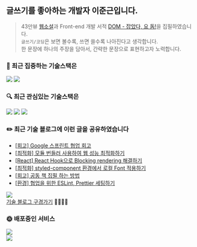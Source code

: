<!--
**Jxxunnn/jxxunnn** is a ✨ _special_ ✨ repository because its `README.md` (this file) appears on your GitHub profile.

Here are some ideas to get you started:

- 🔭 I’m currently working on ...
- 🌱 I’m currently learning ...
- 👯 I’m looking to collaborate on ...
- 🤔 I’m looking for help with ...
- 💬 Ask me about ...
- 📫 How to reach me: ...
- 😄 Pronouns: ...
- ⚡ Fun fact: ...
-->

## 글쓰기를 좋아하는 개발자 이준근입니다.
> 43만뷰 [웹소설](https://page.kakao.com/content/54615154)과 Front-end 개발 서적 [DOM - 잡았다, 요 돔!](https://ridibooks.com/books/2773000061?_s=search&_q=%EC%9E%A1%EC%95%98%EB%8B%A4+%EC%9A%94&_rdt_sid=search&_rdt_idx=0)을 집필하였습니다.<br/>
> `글쓰기/코딩`은 보면 볼수록, 쓰면 쓸수록 나아진다고 생각합니다.<br/>
> 한 문장에 하나의 주장을 담아서, 간략한 문장으로 표현하고자 노력합니다.

### 🎯 최근 집중하는 기술스택은 
<div>
  <img src="https://img.shields.io/badge/TypeScript-blue?style=for-the-badge&logo=TypeScript&logoColor=black">
  <img src="https://img.shields.io/badge/Next.js-000000?style=for-the-badge&logo=Next.js&logoColor=white"/>
</div>

### 🔍 최근 관심있는 기술스택은 
<div>
  <img src="https://img.shields.io/badge/NestJS-E0234E?style=for-the-badge&logo=NestJS&logoColor=white">
  <img src="https://img.shields.io/badge/Prisma-2D3748?style=for-the-badge&logo=Prisma&logoColor=white">
  <img src="https://img.shields.io/badge/MySQL-4479A1?style=for-the-badge&logo=MySQL&logoColor=%2361DAFB">  
</div>

### ✏️ 최근 기술 블로그에 이런 글을 공유하였습니다
- [[회고] Google 스프린트 협업 회고](https://velog.io/@jxxunnn/Google-%EC%8A%A4%ED%94%84%EB%A6%B0%ED%8A%B8-%ED%9A%8C%EA%B3%A0)
- [[최적화] 모듈 번들러 사용하여 웹 성능 최적화하기](https://velog.io/@jxxunnn/%EB%AA%A8%EB%93%88-%EB%B2%88%EB%93%A4%EB%9F%AC-%EC%82%AC%EC%9A%A9%ED%95%98%EC%97%AC-%EC%9B%B9-%EC%84%B1%EB%8A%A5-%EC%B5%9C%EC%A0%81%ED%99%94%ED%95%98%EA%B8%B0)
- [[React] React Hook으로 Blocking rendering 해결하기](https://velog.io/@jxxunnn/React-Hook%EC%9C%BC%EB%A1%9C-Blocking-rendering-%ED%95%B4%EA%B2%B0%ED%95%98%EA%B8%B0)
- [[최적화] styled-component 환경에서 로컬 Font 적용하기](https://velog.io/@jxxunnn/TypeScript-React-styled-component-%ED%99%98%EA%B2%BD%EC%97%90%EC%84%9C-%EB%A1%9C%EC%BB%AC-Font-%EC%A0%81%EC%9A%A9%ED%95%98%EA%B8%B0)
- [[회고] 공동 책 집필 하는 방법](https://velog.io/@jxxunnn/%EA%B3%B5%EB%8F%99-%EC%B1%85-%EC%A7%91%ED%95%84-%ED%95%98%EB%8A%94-%EB%B0%A9%EB%B2%95)
- [[환경] 협업을 위한 ESLint, Prettier 세팅하기](https://velog.io/@jxxunnn/%ED%98%91%EC%97%85%EC%9D%84-%EC%9C%84%ED%95%9C-ESLint-Prettier-%EC%84%B8%ED%8C%85%ED%95%98%EA%B8%B0)

<a href="https://velog.io/@jxxunnn" target="_blank"><img src="https://img.shields.io/badge/Velog-20C997?style=flat-square&logo=velog&logoColor=white"/></a><br/>
[기술 블로그 구경가기](https://velog.io/@jxxunnn)  🏃🏻‍♀️💨

### 🌞 배포중인 서비스

<div>
  <a href="https://naughty-ya.netlify.app/" target="_blank">
    <img src="https://img.shields.io/badge/Deploy-너%20T야%3F%20AI가%20판별해준다-0A040F"/>  
  </a>
</div>

<div>
  <a href="https://mbti-detective.netlify.app/" target="_blank">
     <img src="https://img.shields.io/badge/Deploy-MBTI%20명탐정%20친구의%20MBTI를%20맞춰보자-DCBC8C"/>
  </a>
</div>
<br/>

